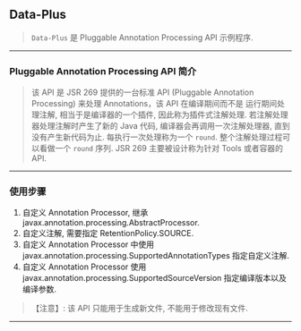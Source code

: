 ## Data-Plus

> `Data-Plus` 是 Pluggable Annotation Processing API 示例程序.

---

### Pluggable Annotation Processing API 简介

> 该 API 是 JSR 269 提供的一台标准 API (Pluggable Annotation Processing) 来处理 Annotations，该 API 在编译期间而不是
> 运行期间处理注解, 相当于是编译器的一个插件, 因此称为插件式注解处理. 若注解处理器处理注解时产生了新的 Java 代码,
> 编译器会再调用一次注解处理器, 直到没有产生新代码为止. 每执行一次处理称为一个 `round`. 整个注解处理过程可以看做一个
> `round` 序列. JSR 269 主要被设计称为针对 Tools 或者容器的 API.<br/>

---

### 使用步骤

1. 自定义 Annotation Processor, 继承 javax.annotation.processing.AbstractProcessor.
2. 自定义注解, 需要指定 RetentionPolicy.SOURCE.
3. 自定义 Annotation Processor 中使用 javax.annotation.processing.SupportedAnnotationTypes 指定自定义注解.
4. 自定义 Annotation Processor 使用 javax.annotation.processing.SupportedSourceVersion 指定编译版本以及编译参数.

> 【注意】: 该 API 只能用于生成新文件, 不能用于修改现有文件.

---
